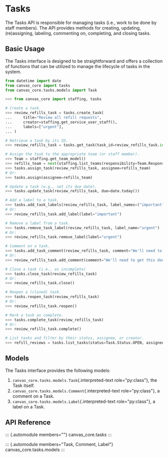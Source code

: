 # Tasks

The Tasks API is responsible for managing tasks (i.e., work to be done
by staff members). The API provides methods for creating, updating,
(re)assigning, labeling, commenting on, completing, and closing tasks.

## Basic Usage

The Tasks interface is designed to be straightforward and offers a
collection of functions that can be utilized to manage the lifecycle of
tasks in the system.

``` python
from datetime import date
from canvas_core import tasks
from canvas_core.tasks.models import Task

>>> from canvas_core import staffing, tasks

# Create a task.
>>> review_refills_task = tasks.create_task(
...     title="Review all refill requests",
...     creator=staffing.get_service_user_staff(),
...     labels=["urgent"],
... )

# Retrieve a task by its ID.
>>> review_refills_task = tasks.get_task(task_id=review_refills_task.id)

# Assign the task to the appropriate team (or staff member).
>>> Team = staffing.get_team_model()
>>> refills_team = next(staffing.list_teams(responsibility=Team.Responsibility.PROCESS_REFILL_REQUESTS))
>>> tasks.assign_task(review_refills_task, assignee=refills_team)
# Or:
>>> tasks.assign(assignee=refills_team)

# Update a task (e.g., set its due date).
>>> tasks.update_task(review_refills_task, due=date.today())

# Add a label to a task.
>>> tasks.add_task_labels(review_refills_task, label_names=("important",))
# Or:
>>> review_refills_task.add_label(label="important")

# Remove a label from a task.
>>> tasks.remove_task_label(review_refills_task, label_name="urgent")
# Or:
>>> review_refills_task.remove_label(label="urgent")

# Comment on a task.
>>> tasks.add_task_comment(review_refills_task, comment="We'll need to get this done quickly!")
# Or:
>>> review_refills_task.add_comment(comment="We'll need to get this done quickly!")

# Close a task (i.e., as incomplete)
>>> tasks.close_task(review_refills_task)
# Or:
>>> review_refills_task.close()

# Reopen a (closed) task.
>>> tasks.reopen_task(review_refills_task)
# Or:
>>> review_refills_task.reopen()

# Mark a task as complete.
>>> tasks.complete_task(review_refills_task)
# Or:
>>> review_refills_task.complete()

# List tasks and filter by their status, assignee, or creator.
>>> refill_reviews = tasks.list_tasks(status=Task.Status.OPEN, assignee=refills_team)
```

## Models

The Tasks interface provides the following models:

1.  `canvas_core.tasks.models.Task`{.interpreted-text role="py:class"},
    the Task itself.
2.  `canvas_core.tasks.models.Comment`{.interpreted-text
    role="py:class"}, a comment on a Task.
3.  `canvas_core.tasks.models.Label`{.interpreted-text role="py:class"},
    a label on a Task.

## API Reference

::: {.automodule members=""}
canvas_core.tasks
:::

::: {.automodule members="Task, Comment, Label"}
canvas_core.tasks.models
:::
